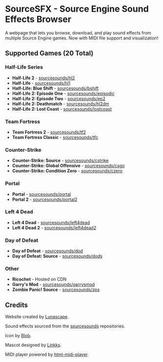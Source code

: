 # SourceSFX - Source Engine Sound Effects Browser

A webpage that lets you browse, download, and play sound effects from multiple Source Engine games. Now with MIDI file support and visualization!

## Supported Games (20 Total)

### Half-Life Series
- **Half-Life 2** - [sourcesounds/hl2](https://github.com/sourcesounds/hl2)
- **Half-Life** - [sourcesounds/hl1](https://github.com/sourcesounds/hl1)
- **Half-Life: Blue Shift** - [sourcesounds/bshift](https://github.com/sourcesounds/bshift)
- **Half-Life 2: Episode One** - [sourcesounds/episodic](https://github.com/sourcesounds/episodic)
- **Half-Life 2: Episode Two** - [sourcesounds/ep2](https://github.com/sourcesounds/ep2)
- **Half-Life 2: Deathmatch** - [sourcesounds/hl2dm](https://github.com/sourcesounds/hl2dm)
- **Half-Life 2: Lost Coast** - [sourcesounds/lostcoast](https://github.com/sourcesounds/lostcoast)

### Team Fortress
- **Team Fortress 2** - [sourcesounds/tf2](https://github.com/sourcesounds/tf2)
- **Team Fortress Classic** - [sourcesounds/tfc](https://github.com/sourcesounds/tfc)

### Counter-Strike
- **Counter-Strike: Source** - [sourcesounds/cstrike](https://github.com/sourcesounds/cstrike)
- **Counter-Strike: Global Offensive** - [sourcesounds/csgo](https://github.com/sourcesounds/csgo)
- **Counter-Strike: Condition Zero** - [sourcesounds/czero](https://github.com/sourcesounds/czero)

### Portal
- **Portal** - [sourcesounds/portal](https://github.com/sourcesounds/portal)
- **Portal 2** - [sourcesounds/portal2](https://github.com/sourcesounds/portal2)

### Left 4 Dead
- **Left 4 Dead** - [sourcesounds/left4dead](https://github.com/sourcesounds/left4dead)
- **Left 4 Dead 2** - [sourcesounds/left4dead2](https://github.com/sourcesounds/left4dead2)

### Day of Defeat
- **Day of Defeat** - [sourcesounds/dod](https://github.com/sourcesounds/dod)
- **Day of Defeat: Source** - [sourcesounds/dods](https://github.com/sourcesounds/dods)

### Other
- **Ricochet** - Hosted on CDN
- **Garry's Mod** - [sourcesounds/garrysmod](https://github.com/sourcesounds/garrysmod)
- **Zombie Panic! Source** - [sourcesounds/zps](https://github.com/sourcesounds/zps)

## Credits

Website created by [Lunascape](https://twitter.com/Lunascaped).

Sound effects sourced from the [sourcesounds](https://github.com/sourcesounds) repositories.

Icon by [Blob](https://youtube.com/@blob8556).

Mascot designed by [Linkks](https://youtube.com/@LLinkks).

MIDI player powered by [html-midi-player](https://github.com/cifkao/html-midi-player).
